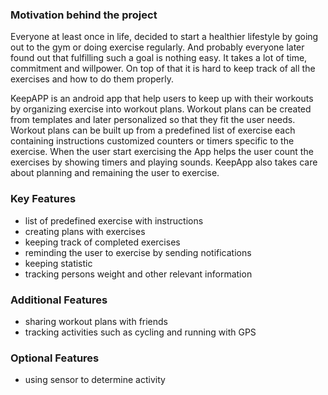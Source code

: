 ### Motivation behind the project
Everyone at least once in life, decided to start a healthier lifestyle by going out to the gym or doing exercise regularly. And probably everyone later found out that fulfilling such a goal is nothing easy. It takes a lot of time, commitment and willpower. On top of that it is hard to keep track of all the exercises and how to do them properly. 

KeepAPP is an android app that help users to keep up with their workouts by organizing exercise into workout plans. Workout plans can be created from templates and later personalized so that they fit the user needs. Workout plans can be built up from a predefined list of exercise each containing instructions customized counters or timers specific to the exercise. When the user start exercising the App helps the user count the exercises by showing timers and playing sounds. KeepApp also takes care about planning and remaining the user to exercise. 
### Key Features
* list of predefined exercise with instructions
* creating plans with exercises
* keeping track of completed exercises
* reminding the user to exercise by sending notifications
* keeping statistic
* tracking persons weight and other relevant information
### Additional Features
* sharing workout plans with friends
* tracking activities such as cycling and running with GPS
### Optional Features
* using sensor to determine activity
